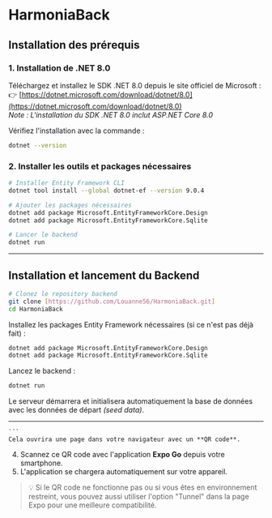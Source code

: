 # HarmoniaBack 
 ## Installation des prérequis
 
 ### 1. Installation de .NET 8.0
 
 Téléchargez et installez le SDK .NET 8.0 depuis le site officiel de Microsoft :  
 👉 [https://dotnet.microsoft.com/download/dotnet/8.0](https://dotnet.microsoft.com/download/dotnet/8.0)  
 *Note : L'installation du SDK .NET 8.0 inclut ASP.NET Core 8.0*
 
 Vérifiez l'installation avec la commande :
 ```bash
 dotnet --version
 ```
 
 ### 2. Installer les outils et packages nécessaires
 
 ```bash
 # Installer Entity Framework CLI
 dotnet tool install --global dotnet-ef --version 9.0.4
 
 # Ajouter les packages nécessaires
 dotnet add package Microsoft.EntityFrameworkCore.Design
 dotnet add package Microsoft.EntityFrameworkCore.Sqlite
 
 # Lancer le backend
 dotnet run
 ```
 
 ---
 
 ## Installation et lancement du Backend
 
 ```bash
 # Clonez le repository backend
 git clone [https://github.com/Louanne56/HarmoniaBack.git]
 cd HarmoniaBack
 ```
 
 Installez les packages Entity Framework nécessaires (si ce n'est pas déjà fait) :
 ```bash
 dotnet add package Microsoft.EntityFrameworkCore.Design
 dotnet add package Microsoft.EntityFrameworkCore.Sqlite
 ```
 
 Lancez le backend :
 ```bash
 dotnet run
 ```
 
 Le serveur démarrera et initialisera automatiquement la base de données avec les données de départ *(seed data)*.
 
 ---
 

 
 
 
 

    ```
    Cela ouvrira une page dans votre navigateur avec un **QR code**.
 4. Scannez ce QR code avec l'application **Expo Go** depuis votre smartphone.
 5. L'application se chargera automatiquement sur votre appareil.
 
 > 💡 Si le QR code ne fonctionne pas ou si vous êtes en environnement restreint, vous pouvez aussi utiliser l'option "Tunnel" dans la page Expo pour une meilleure compatibilité.
